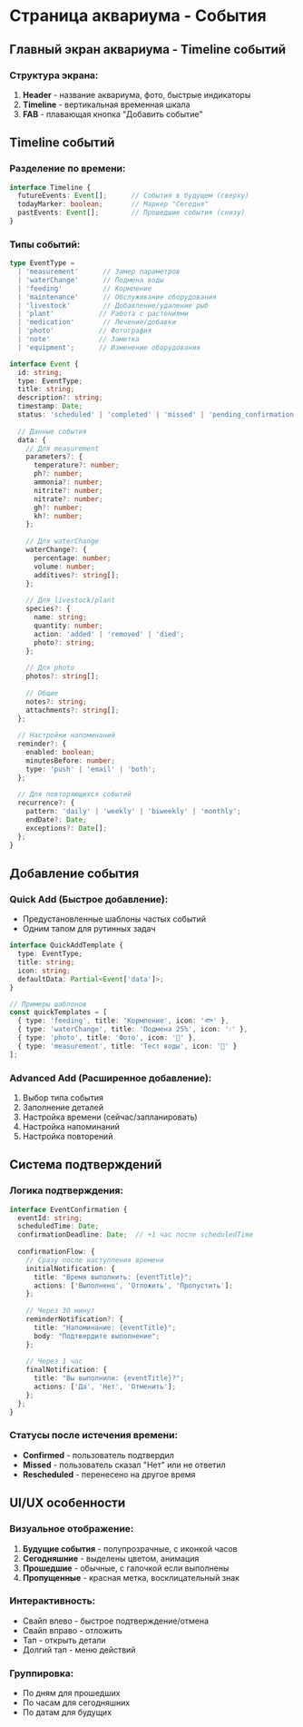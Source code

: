 # Страница аквариума - События

## Главный экран аквариума - Timeline событий

### Структура экрана:
1. **Header** - название аквариума, фото, быстрые индикаторы
2. **Timeline** - вертикальная временная шкала
3. **FAB** - плавающая кнопка "Добавить событие"

## Timeline событий

### Разделение по времени:
```typescript
interface Timeline {
  futureEvents: Event[];      // События в будущем (сверху)
  todayMarker: boolean;       // Маркер "Сегодня"
  pastEvents: Event[];        // Прошедшие события (снизу)
}
```

### Типы событий:
```typescript
type EventType = 
  | 'measurement'      // Замер параметров
  | 'waterChange'      // Подмена воды
  | 'feeding'          // Кормление
  | 'maintenance'      // Обслуживание оборудования
  | 'livestock'        // Добавление/удаление рыб
  | 'plant'           // Работа с растениями
  | 'medication'       // Лечение/добавки
  | 'photo'           // Фотография
  | 'note'            // Заметка
  | 'equipment';      // Изменение оборудования

interface Event {
  id: string;
  type: EventType;
  title: string;
  description?: string;
  timestamp: Date;
  status: 'scheduled' | 'completed' | 'missed' | 'pending_confirmation';
  
  // Данные события
  data: {
    // Для measurement
    parameters?: {
      temperature?: number;
      ph?: number;
      ammonia?: number;
      nitrite?: number;
      nitrate?: number;
      gh?: number;
      kh?: number;
    };
    
    // Для waterChange
    waterChange?: {
      percentage: number;
      volume: number;
      additives?: string[];
    };
    
    // Для livestock/plant
    species?: {
      name: string;
      quantity: number;
      action: 'added' | 'removed' | 'died';
      photo?: string;
    };
    
    // Для photo
    photos?: string[];
    
    // Общие
    notes?: string;
    attachments?: string[];
  };
  
  // Настройки напоминаний
  reminder?: {
    enabled: boolean;
    minutesBefore: number;
    type: 'push' | 'email' | 'both';
  };
  
  // Для повторяющихся событий
  recurrence?: {
    pattern: 'daily' | 'weekly' | 'biweekly' | 'monthly';
    endDate?: Date;
    exceptions?: Date[];
  };
}
```

## Добавление события

### Quick Add (Быстрое добавление):
- Предустановленные шаблоны частых событий
- Одним тапом для рутинных задач
```typescript
interface QuickAddTemplate {
  type: EventType;
  title: string;
  icon: string;
  defaultData: Partial<Event['data']>;
}

// Примеры шаблонов
const quickTemplates = [
  { type: 'feeding', title: 'Кормление', icon: '🐟' },
  { type: 'waterChange', title: 'Подмена 25%', icon: '💧' },
  { type: 'photo', title: 'Фото', icon: '📸' },
  { type: 'measurement', title: 'Тест воды', icon: '🧪' }
];
```

### Advanced Add (Расширенное добавление):
1. Выбор типа события
2. Заполнение деталей
3. Настройка времени (сейчас/запланировать)
4. Настройка напоминаний
5. Настройка повторений

## Система подтверждений

### Логика подтверждения:
```typescript
interface EventConfirmation {
  eventId: string;
  scheduledTime: Date;
  confirmationDeadline: Date;  // +1 час после scheduledTime
  
  confirmationFlow: {
    // Сразу после наступления времени
    initialNotification: {
      title: "Время выполнить: {eventTitle}";
      actions: ['Выполнено', 'Отложить', 'Пропустить'];
    };
    
    // Через 30 минут
    reminderNotification?: {
      title: "Напоминание: {eventTitle}";
      body: "Подтвердите выполнение";
    };
    
    // Через 1 час
    finalNotification: {
      title: "Вы выполнили: {eventTitle}?";
      actions: ['Да', 'Нет', 'Отменить'];
    };
  };
}
```

### Статусы после истечения времени:
- **Confirmed** - пользователь подтвердил
- **Missed** - пользователь сказал "Нет" или не ответил
- **Rescheduled** - перенесено на другое время

## UI/UX особенности

### Визуальное отображение:
1. **Будущие события** - полупрозрачные, с иконкой часов
2. **Сегодняшние** - выделены цветом, анимация
3. **Прошедшие** - обычные, с галочкой если выполнены
4. **Пропущенные** - красная метка, восклицательный знак

### Интерактивность:
- Свайп влево - быстрое подтверждение/отмена
- Свайп вправо - отложить
- Тап - открыть детали
- Долгий тап - меню действий

### Группировка:
- По дням для прошедших
- По часам для сегодняшних
- По датам для будущих